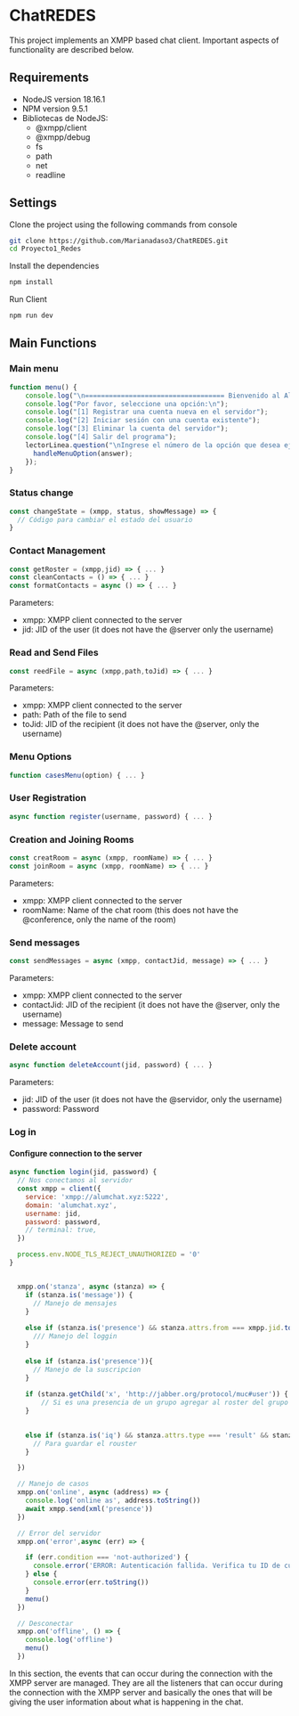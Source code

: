 # ChatREDES

This project implements an XMPP based chat client. Important aspects of functionality are described below.

## Requirements

- NodeJS version 18.16.1
- NPM version 9.5.1
- Bibliotecas de NodeJS:
  - @xmpp/client
  - @xmpp/debug
  - fs
  - path
  - net
  - readline

  
## Settings

Clone the project using the following commands from console

```bash
git clone https://github.com/Marianadaso3/ChatREDES.git
cd Proyecto1_Redes
```
Install the dependencies

```bash
npm install
```
Run Client

```bash
npm run dev
```


## Main Functions

### Main menu

```javascript
function menu() {
    console.log("\n=================================== Bienvenido al AlumChat ===================================\n");
    console.log("Por favor, seleccione una opción:\n");
    console.log("[1] Registrar una cuenta nueva en el servidor");
    console.log("[2] Iniciar sesión con una cuenta existente");
    console.log("[3] Eliminar la cuenta del servidor");
    console.log("[4] Salir del programa");
    lectorLinea.question("\nIngrese el número de la opción que desea ejecutar: ", (answer) => {
      handleMenuOption(answer);
    });
}
```

### Status change

```javascript
const changeState = (xmpp, status, showMessage) => {
  // Código para cambiar el estado del usuario
}
```

### Contact Management

```javascript
const getRoster = (xmpp,jid) => { ... }
const cleanContacts = () => { ... }
const formatContacts = async () => { ... }
```

Parameters:
- xmpp: XMPP client connected to the server
- jid: JID of the user (it does not have the @server only the username)

### Read and Send Files

```javascript
const reedFile = async (xmpp,path,toJid) => { ... }
```

Parameters:
- xmpp: XMPP client connected to the server
- path: Path of the file to send
- toJid: JID of the recipient (it does not have the @server, only the username)

### Menu Options

```javascript
function casesMenu(option) { ... }
```
### User Registration

```javascript
async function register(username, password) { ... }
```
### Creation and Joining Rooms

```javascript
const creatRoom = async (xmpp, roomName) => { ... }
const joinRoom = async (xmpp, roomName) => { ... }
```
Parameters:
- xmpp: XMPP client connected to the server
- roomName: Name of the chat room (this does not have the @conference, only the name of the room)

### Send messages

```javascript
const sendMessages = async (xmpp, contactJid, message) => { ... }
```

Parameters:
- xmpp: XMPP client connected to the server
- contactJid: JID of the recipient (it does not have the @server, only the username)
- message: Message to send

### Delete account

```javascript
async function deleteAccount(jid, password) { ... }
```

Parameters:
- jid: JID of the user (it does not have the @servidor, only the username)
- password: Password

### Log in

#### Configure connection to the server

```javascript
async function login(jid, password) {
  // Nos conectamos al servidor
  const xmpp = client({
    service: 'xmpp://alumchat.xyz:5222',
    domain: 'alumchat.xyz',
    username: jid,
    password: password,
    // terminal: true,
  })

  process.env.NODE_TLS_REJECT_UNAUTHORIZED = '0'
}
```

```javascript

  xmpp.on('stanza', async (stanza) => {
    if (stanza.is('message')) {   
      // Manejo de mensajes
    }
    
    else if (stanza.is('presence') && stanza.attrs.from === xmpp.jid.toString() && stanza.attrs.type !== 'unavailable') {
      /// Manejo del loggin
    }
    
    else if (stanza.is('presence')){
      // Manejo de la suscripcion
    }
      
    if (stanza.getChild('x', 'http://jabber.org/protocol/muc#user')) {
        // Si es una presencia de un grupo agregar al roster del grupo
    }

    
    else if (stanza.is('iq') && stanza.attrs.type === 'result' && stanza.getChild('query', 'jabber:iq:roster')) {
      // Para guardar el rouster
    }

  })

  // Manejo de casos
  xmpp.on('online', async (address) => {
    console.log('online as', address.toString())
    await xmpp.send(xml('presence'))
  })

  // Error del servidor
  xmpp.on('error',async (err) => {

    if (err.condition === 'not-authorized') {
      console.error('ERROR: Autenticación fallida. Verifica tu ID de cuenta y contraseña.')
    } else {
      console.error(err.toString())
    }
    menu()
  })

  // Desconectar
  xmpp.on('offline', () => {
    console.log('offline')
    menu()
  })

```

In this section, the events that can occur during the connection with the XMPP server are managed. They are all the listeners that can occur during the connection with the XMPP server and basically the ones that will be giving the user information about what is happening in the chat.
